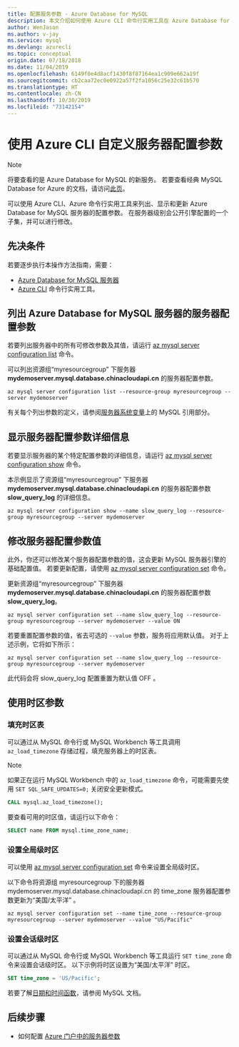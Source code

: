 ```yaml
---
title: 配置服务参数 - Azure Database for MySQL
description: 本文介绍如何使用 Azure CLI 命令行实用工具在 Azure Database for MySQL 中配置服务参数。
author: WenJason
ms.author: v-jay
ms.service: mysql
ms.devlang: azurecli
ms.topic: conceptual
origin.date: 07/18/2018
ms.date: 11/04/2019
ms.openlocfilehash: 6149f0e4d8acf1430f8f87164ea1c909e662a19f
ms.sourcegitcommit: cb2caa72ec0e0922a57f2fa1056c25e32c61b570
ms.translationtype: HT
ms.contentlocale: zh-CN
ms.lasthandoff: 10/30/2019
ms.locfileid: "73142154"
---
```

# <a name="customize-server-configuration-parameters-by-using-azure-cli"></a>使用 Azure CLI 自定义服务器配置参数

> [!NOTE]
> 将要查看的是 Azure Database for MySQL 的新服务。 若要查看经典 MySQL Database for Azure 的文档，请访问[此页](https://docs.azure.cn/zh-cn/mysql-database-on-azure/)。

可以使用 Azure CLI、Azure 命令行实用工具来列出、显示和更新 Azure Database for MySQL 服务器的配置参数。 在服务器级别会公开引擎配置的一个子集，并可以进行修改。 

## <a name="prerequisites"></a>先决条件
若要逐步执行本操作方法指南，需要：
- [Azure Database for MySQL 服务器](quickstart-create-mysql-server-database-using-azure-cli.md)
- [Azure CLI](/cli/install-azure-cli) 命令行实用工具。

## <a name="list-server-configuration-parameters-for-azure-database-for-mysql-server"></a>列出 Azure Database for MySQL 服务器的服务器配置参数
若要列出服务器中的所有可修改参数及其值，请运行 [az mysql server configuration list](/cli/mysql/server/configuration#az-mysql-server-configuration-list) 命令。

可以列出资源组“myresourcegroup”  下服务器 **mydemoserver.mysql.database.chinacloudapi.cn** 的服务器配置参数。
```cli
az mysql server configuration list --resource-group myresourcegroup --server mydemoserver
```
有关每个列出参数的定义，请参阅[服务器系统变量](https://dev.mysql.com/doc/refman/5.7/en/server-system-variables.html)上的 MySQL 引用部分。

## <a name="show-server-configuration-parameter-details"></a>显示服务器配置参数详细信息
若要显示服务器的某个特定配置参数的详细信息，请运行 [az mysql server configuration show](/cli/mysql/server/configuration#az-mysql-server-configuration-show) 命令。

本示例显示了资源组“myresourcegroup”  下服务器 **mydemoserver.mysql.database.chinacloudapi.cn** 的服务器配置参数 **slow\_query\_log** 的详细信息。
```cli
az mysql server configuration show --name slow_query_log --resource-group myresourcegroup --server mydemoserver
```
## <a name="modify-a-server-configuration-parameter-value"></a>修改服务器配置参数值
此外，你还可以修改某个服务器配置参数的值，这会更新 MySQL 服务器引擎的基础配置值。 若要更新配置，请使用 [az mysql server configuration set](/cli/mysql/server/configuration#az-mysql-server-configuration-set) 命令。 

更新资源组“myresourcegroup”  下服务器 **mydemoserver.mysql.database.chinacloudapi.cn** 的服务器配置参数 **slow\_query\_log**。
```cli
az mysql server configuration set --name slow_query_log --resource-group myresourcegroup --server mydemoserver --value ON
```
若要重置配置参数的值，省去可选的 `--value` 参数，服务将应用默认值。 对于上述示例，它将如下所示：
```cli
az mysql server configuration set --name slow_query_log --resource-group myresourcegroup --server mydemoserver
```
此代码会将 slow\_query\_log  配置重置为默认值 OFF  。 

## <a name="working-with-the-time-zone-parameter"></a>使用时区参数

### <a name="populating-the-time-zone-tables"></a>填充时区表

可以通过从 MySQL 命令行或 MySQL Workbench 等工具调用 `az_load_timezone` 存储过程，填充服务器上的时区表。

> [!NOTE]
> 如果正在运行 MySQL Workbench 中的 `az_load_timezone` 命令，可能需要先使用 `SET SQL_SAFE_UPDATES=0;` 关闭安全更新模式。

```sql
CALL mysql.az_load_timezone();
```

要查看可用的时区值，请运行以下命令：

```sql
SELECT name FROM mysql.time_zone_name;
```

### <a name="setting-the-global-level-time-zone"></a>设置全局级时区

可以使用 [az mysql server configuration set](/cli/mysql/server/configuration#az-mysql-server-configuration-set) 命令来设置全局级时区。

以下命令将资源组 myresourcegroup 下的服务器 mydemoserver.mysql.database.chinacloudapi.cn 的 time\_zone 服务器配置参数更新为“美国/太平洋”     。

```azurecli
az mysql server configuration set --name time_zone --resource-group myresourcegroup --server mydemoserver --value "US/Pacific"
```

### <a name="setting-the-session-level-time-zone"></a>设置会话级时区

可以通过从 MySQL 命令行或 MySQL Workbench 等工具运行 `SET time_zone` 命令来设置会话级时区。 以下示例将时区设置为“美国/太平洋”  时区。  

```sql
SET time_zone = 'US/Pacific';
```

若要了解[日期和时间函数](https://dev.mysql.com/doc/refman/5.7/en/date-and-time-functions.html#function_convert-tz)，请参阅 MySQL 文档。


## <a name="next-steps"></a>后续步骤

- 如何配置 [Azure 门户中的服务器参数](howto-server-parameters.md)